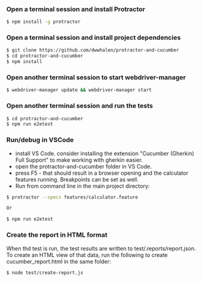 ### Open a terminal session and install Protractor
```sh
$ npm install -g protractor
```
### Open a terminal session and install project dependencies
```sh
$ git clone https://github.com/dwwhalen/protractor-and-cucumber
$ cd protractor-and-cucumber
$ npm install
```
### Open another terminal session to start webdriver-manager
```sh
$ webdriver-manager update && webdriver-manager start
```

### Open another terminal session and run the tests
```sh
$ cd protractor-and-cucumber
$ npm run e2etest
```
### Run/debug in VSCode
- install VS Code.  consider installing the extension "Cucumber (Gherkin) Full Support" to make working with gherkin easier.
- open the protractor-and-cucumber folder in VS Code.
- press F5 - that should result in a browser opening and the calculator features running.  Breakpoints can be set as well.
- Run from command line in the main project directory:
```sh
$ protractor --specs features/calculator.feature

Or

$ npm run e2etest
```

### Create the report in HTML format
When thd test is run, the test results are written to test/.reports/report.json.  To create an HTML view of that data, run the following to create cucumber_report.html in the same folder:

```sh
$ node test/create-report.js
```
